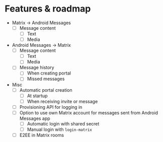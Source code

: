 # Features & roadmap

* Matrix → Android Messages
  * [ ] Message content
    * [ ] Text
    * [ ] Media
* Android Messages → Matrix
  * [ ] Message content
    * [ ] Text
    * [ ] Media
  * [ ] Message history
    * [ ] When creating portal
    * [ ] Missed messages
* Misc
  * [ ] Automatic portal creation
    * [ ] At startup
    * [ ] When receiving invite or message
  * [ ] Provisioning API for logging in
  * [ ] Option to use own Matrix account for messages sent from Android Messages app
    * [ ] Automatic login with shared secret
    * [ ] Manual login with `login-matrix`
  * [ ] E2EE in Matrix rooms
